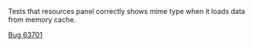 Tests that resources panel correctly shows mime type when it loads data from memory cache.

[Bug 63701](https://bugs.webkit.org/show_bug.cgi?id=63701) ![](resources/empty.png)
